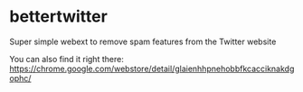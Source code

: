# bettertwitter
Super simple webext to remove spam features from the Twitter website

You can also find it right there: https://chrome.google.com/webstore/detail/glaienhhpnehobbfkcacciknakdgophc/
